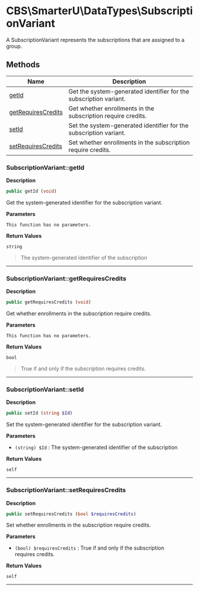 # CBS\SmarterU\DataTypes\SubscriptionVariant  

A SubscriptionVariant represents the subscriptions that are assigned to
a group.





## Methods

| Name | Description |
|------|-------------|
|[getId](#subscriptionvariantgetid)|Get the system-generated identifier for the subscription variant.|
|[getRequiresCredits](#subscriptionvariantgetrequirescredits)|Get whether enrollments in the subscription require credits.|
|[setId](#subscriptionvariantsetid)|Set the system-generated identifier for the subscription variant.|
|[setRequiresCredits](#subscriptionvariantsetrequirescredits)|Set whether enrollments in the subscription require credits.|




### SubscriptionVariant::getId  

**Description**

```php
public getId (void)
```

Get the system-generated identifier for the subscription variant. 

 

**Parameters**

`This function has no parameters.`

**Return Values**

`string`

> The system-generated identifier of the subscription


<hr />


### SubscriptionVariant::getRequiresCredits  

**Description**

```php
public getRequiresCredits (void)
```

Get whether enrollments in the subscription require credits. 

 

**Parameters**

`This function has no parameters.`

**Return Values**

`bool`

> True if and only if the subscription requires credits.


<hr />


### SubscriptionVariant::setId  

**Description**

```php
public setId (string $Id)
```

Set the system-generated identifier for the subscription variant. 

 

**Parameters**

* `(string) $Id`
: The system-generated identifier of the subscription  

**Return Values**

`self`




<hr />


### SubscriptionVariant::setRequiresCredits  

**Description**

```php
public setRequiresCredits (bool $requiresCredits)
```

Set whether enrollments in the subscription require credits. 

 

**Parameters**

* `(bool) $requiresCredits`
: True if and only if the subscription  
requires credits.  

**Return Values**

`self`




<hr />

